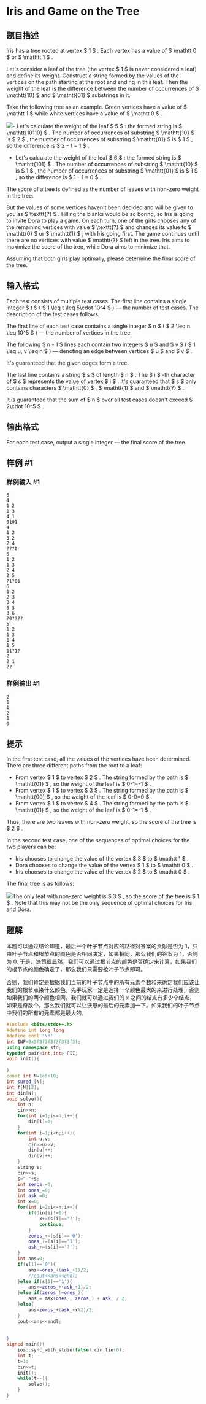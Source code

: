 # Iris and Game on the Tree

## 题目描述

Iris has a tree rooted at vertex $ 1 $ . Each vertex has a value of $ \mathtt 0 $ or $ \mathtt 1 $ .

Let's consider a leaf of the tree (the vertex $ 1 $ is never considered a leaf) and define its weight. Construct a string formed by the values of the vertices on the path starting at the root and ending in this leaf. Then the weight of the leaf is the difference between the number of occurrences of $ \mathtt{10} $ and $ \mathtt{01} $ substrings in it.

Take the following tree as an example. Green vertices have a value of $ \mathtt 1 $ while white vertices have a value of $ \mathtt 0 $ .

 ![](https://cdn.luogu.com.cn/upload/vjudge_pic/CF2006A/66d8f9cca162bbc9b7dcbbd0c66de4a705cfbe4e.png)- Let's calculate the weight of the leaf $ 5 $ : the formed string is $ \mathtt{10110} $ . The number of occurrences of substring $ \mathtt{10} $ is $ 2 $ , the number of occurrences of substring $ \mathtt{01} $ is $ 1 $ , so the difference is $ 2 - 1 = 1 $ .
- Let's calculate the weight of the leaf $ 6 $ : the formed string is $ \mathtt{101} $ . The number of occurrences of substring $ \mathtt{10} $ is $ 1 $ , the number of occurrences of substring $ \mathtt{01} $ is $ 1 $ , so the difference is $ 1 - 1 = 0 $ .

The score of a tree is defined as the number of leaves with non-zero weight in the tree.

But the values of some vertices haven't been decided and will be given to you as $ \texttt{?} $ . Filling the blanks would be so boring, so Iris is going to invite Dora to play a game. On each turn, one of the girls chooses any of the remaining vertices with value $ \texttt{?} $ and changes its value to $ \mathtt{0} $ or $ \mathtt{1} $ , with Iris going first. The game continues until there are no vertices with value $ \mathtt{?} $ left in the tree. Iris aims to maximize the score of the tree, while Dora aims to minimize that.

Assuming that both girls play optimally, please determine the final score of the tree.

## 输入格式

Each test consists of multiple test cases. The first line contains a single integer $ t $ ( $ 1 \leq t \leq 5\cdot 10^4 $ ) — the number of test cases. The description of the test cases follows.

The first line of each test case contains a single integer $ n $ ( $ 2 \leq n \leq 10^5 $ ) — the number of vertices in the tree.

The following $ n - 1 $ lines each contain two integers $ u $ and $ v $ ( $ 1 \leq u, v \leq n $ ) — denoting an edge between vertices $ u $ and $ v $ .

It's guaranteed that the given edges form a tree.

The last line contains a string $ s $ of length $ n $ . The $ i $ -th character of $ s $ represents the value of vertex $ i $ . It's guaranteed that $ s $ only contains characters $ \mathtt{0} $ , $ \mathtt{1} $ and $ \mathtt{?} $ .

It is guaranteed that the sum of $ n $ over all test cases doesn't exceed $ 2\cdot 10^5 $ .

## 输出格式

For each test case, output a single integer — the final score of the tree.

## 样例 #1

### 样例输入 #1

```
6
4
1 2
1 3
4 1
0101
4
1 2
3 2
2 4
???0
5
1 2
1 3
2 4
2 5
?1?01
6
1 2
2 3
3 4
5 3
3 6
?0????
5
1 2
1 3
1 4
1 5
11?1?
2
2 1
??
```

### 样例输出 #1

```
2
1
1
2
1
0
```

## 提示

In the first test case, all the values of the vertices have been determined. There are three different paths from the root to a leaf:

- From vertex $ 1 $ to vertex $ 2 $ . The string formed by the path is $ \mathtt{01} $ , so the weight of the leaf is $ 0-1=-1 $ .
- From vertex $ 1 $ to vertex $ 3 $ . The string formed by the path is $ \mathtt{00} $ , so the weight of the leaf is $ 0-0=0 $ .
- From vertex $ 1 $ to vertex $ 4 $ . The string formed by the path is $ \mathtt{01} $ , so the weight of the leaf is $ 0-1=-1 $ .

Thus, there are two leaves with non-zero weight, so the score of the tree is $ 2 $ .

In the second test case, one of the sequences of optimal choices for the two players can be:

- Iris chooses to change the value of the vertex $ 3 $ to $ \mathtt 1 $ .
- Dora chooses to change the value of the vertex $ 1 $ to $ \mathtt 0 $ .
- Iris chooses to change the value of the vertex $ 2 $ to $ \mathtt 0 $ .

The final tree is as follows:

 ![](https://cdn.luogu.com.cn/upload/vjudge_pic/CF2006A/0fb84e35a945cc0b24925c452b0b7ffb5379f599.png)The only leaf with non-zero weight is $ 3 $ , so the score of the tree is $ 1 $ . Note that this may not be the only sequence of optimal choices for Iris and Dora.
## 题解
本题可以通过结论知道，最后一个叶子节点对应的路径对答案的贡献是否为 1，只由叶子节点和根节点的颜色是否相同决定，如果相同，那么我们的答案为 1，否则为 0. 于是，决策很显然，我们可以通过根节点的颜色是否确定来计算，如果我们的根节点的颜色确定了，那么我们只需要抢叶子节点即可。

否则，我们肯定是根据我们当前的叶子节点中的所有元素个数和来确定我们应该让我们的根节点染什么颜色。先手玩家一定是选择一个颜色最大的来进行处理，否则如果我们的两个颜色相同，我们就可以通过我们的 x 之间的结点有多少个结点，如果是奇数个，那么我们就可以让沃恩的最后的元素加一下。如果我们的叶子节点中我们的所有的元素都是最大的，
```cpp
#include <bits/stdc++.h>
#define int long long
#define endl '\n'
int INF=0x3f3f3f3f3f3f3f3f;
using namespace std;
typedef pair<int,int> PII;
void init(){
    
}
const int N=1e5+10;
int sured_[N];
int f[N][2];
int din[N];
void solve(){
    int n;
    cin>>n;
    for(int i=1;i<=n;i++){
        din[i]=0;
    }
    for(int i=1;i<n;i++){
        int u,v;
        cin>>u>>v;
        din[u]++;
        din[v]++;   
    }
    string s;
    cin>>s;
    s=" "+s;
    int zeros_=0;
    int ones_=0;
    int ask_=0;
    int x=0;
    for(int i=2;i<=n;i++){
        if(din[i]!=1){
            x+=(s[i]=='?');
            continue;
        }
        zeros_+=(s[i]=='0');
        ones_+=(s[i]=='1');
        ask_+=(s[i]=='?');
    }
    int ans=0;
    if(s[1]=='0'){
        ans+=ones_+(ask_+1)/2;
        //cout<<ans<<endl;
    }else if(s[1]=='1'){
        ans+=zeros_+(ask_+1)/2;
    }else if(zeros_!=ones_){
        ans = max(ones_, zeros_) + ask_ / 2;
    }else{
        ans=zeros_+(ask_+x%2)/2;
    }
    cout<<ans<<endl;
    
        
}
signed main(){
    ios::sync_with_stdio(false),cin.tie(0);
    int t;
    t=1;
    cin>>t;
    init();
    while(t--){
        solve();
    }
}
```